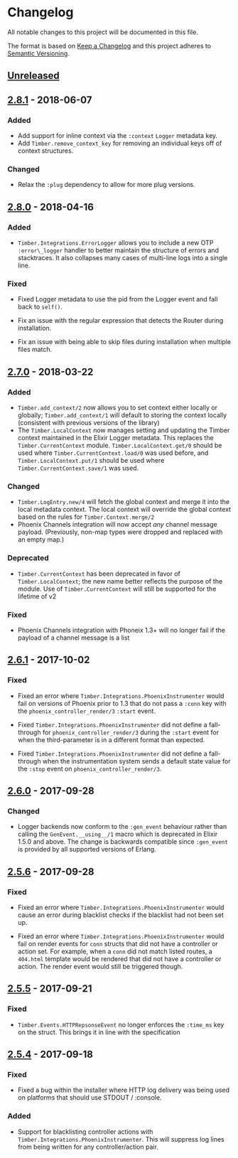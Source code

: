 # Changelog

All notable changes to this project will be documented in this file.

The format is based on [Keep a Changelog](http://keepachangelog.com/en/1.0.0/)
and this project adheres to [Semantic Versioning](http://semver.org/spec/v2.0.0.html).

## [Unreleased]

## [2.8.1] - 2018-06-07

### Added

  - Add support for inline context via the `:context` `Logger` metadata key.
  - Add `Timber.remove_context_key` for removing an individual keys off of context structures.

### Changed

  - Relax the `:plug` dependency to allow for more plug versions.

## [2.8.0] - 2018-04-16

### Added

  - `Timber.Integrations.ErrorLogger` allows you to include a new OTP
    `:error\_logger` handler to better maintain the structure of errors and
    stacktraces. It also collapses many cases of multi-line logs into a single
    line.

### Fixed

  - Fixed Logger metadata to use the pid from the Logger event and fall back
    to `self()`.

  - Fix an issue with the regular expression that detects the Router during
    installation.

  - Fix an issue with being able to skip files during installation when multiple
    files match.

## [2.7.0] - 2018-03-22

### Added

  - `Timber.add_context/2` now allows you to set context either locally or globally;
    `Timber.add_context/1` will default to storing the context locally (consistent
    with previous versions of the library)
  - The `Timber.LocalContext` now manages setting and updating the Timber context
    maintained in the Elixir Logger metadata. This replaces the `Timber.CurrentContext`
    module. `Timber.LocalContext.get/0` should be used where
    `Timber.CurrentContext.load/0` was used before, and `Timber.LocalContext.put/1`
    should be used where `Timber.CurrentContext.save/1` was used.

### Changed

  - `Timber.LogEntry.new/4` will fetch the global context and merge it into the
    local metadata context. The local context will override the global context
    based on the rules for `Timber.Context.merge/2`
  - Phoenix Channels integration will now accept _any_ channel message payload.
    (Previously, non-map types were dropped and replaced with an empty map.)

### Deprecated

  - `Timber.CurrentContext` has been deprecated in favor of `Timber.LocalContext`;
    the new name better reflects the purpose of the module. Use of
    `Timber.CurrentContext` will still be supported for the lifetime of v2

### Fixed

  - Phoenix Channels integration with Phoneix 1.3+ will no longer fail if the
    payload of a channel message is a list

## [2.6.1] - 2017-10-02

### Fixed

  - Fixed an error where `Timber.Integrations.PhoenixInstrumenter` would fail
    on versions of Phoenix prior to 1.3 that do not pass a `:conn` key with the
    `phoenix_controller_render/3` `:start` event.

  - Fixed `Timber.Integrations.PhoenixInstrumenter` did not define a
    fall-through for `phoenix_controller_render/3` during the `:start` event for
    when the third-parameter is in a different format than expected.

  - Fixed `Timber.Integrations.PhoenixInstrumenter` did not define a
    fall-through when the instrumentation system sends a default state value for
    the `:stop` event on `phoenix_controller_render/3`.

## [2.6.0] - 2017-09-28

### Changed

  - Logger backends now conform to the `:gen_event` behaviour rather than calling
    the `GenEvent.__using__/1` macro which is deprecated in Elixir 1.5.0 and
    above. The change is backwards compatible since `:gen_event` is provided by
    all supported versions of Erlang.

## [2.5.6] - 2017-09-28

### Fixed

  - Fixed an error where `Timber.Integrations.PhoenixInstrumenter` would cause
    an error during blacklist checks if the blacklist had not been set up.

  - Fixed an error where `Timber.Integrations.PhoenixInstrumenter` would fail on render
    events for `conn` structs that did not have a controller or action set. For
    example, when a `conn` did not match listed routes, a `404.html` template
    would be rendered that did not have a controller or action. The render event
    would still be triggered though.

## [2.5.5] - 2017-09-21

### Fixed

  - `Timber.Events.HTTPRepsonseEvent` no longer enforces the `:time_ms` key on
    the struct. This brings it in line with the specification

## [2.5.4] - 2017-09-18

### Fixed

  - Fixed a bug within the installer where HTTP log delivery was being used on platforms that
    should use STDOUT / :console.

### Added

  - Support for blacklisting controller actions with
    `Timber.Integrations.PhoenixInstrumenter`. This will suppress log lines
    from being written for any controller/action pair.

[Unreleased]: https://github.com/timberio/timber-elixir/compare/v2.8.1...HEAD
[2.8.1]: https://github.com/timberio/timber-elixir/compare/v2.8.0...v2.8.1
[2.8.0]: https://github.com/timberio/timber-elixir/compare/v2.7.0...v2.8.0
[2.7.0]: https://github.com/timberio/timber-elixir/compare/v2.6.1...v2.7.0
[2.6.1]: https://github.com/timberio/timber-elixir/compare/v2.6.0...v2.6.1
[2.6.0]: https://github.com/timberio/timber-elixir/compare/v2.5.6...v2.6.0
[2.5.6]: https://github.com/timberio/timber-elixir/compare/v2.5.5...v2.5.6
[2.5.5]: https://github.com/timberio/timber-elixir/compare/v2.5.4...v2.5.5
[2.5.4]: https://github.com/timberio/timber-elixir/compare/v2.5.3...v2.5.4
